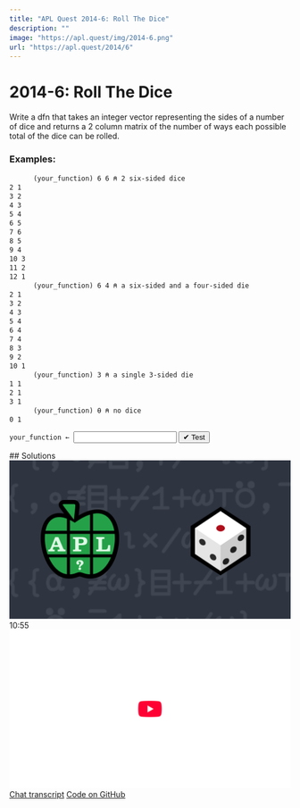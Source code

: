 ```yaml
---
title: "APL Quest 2014-6: Roll The Dice"
description: ""
image: "https://apl.quest/img/2014-6.png"
url: "https://apl.quest/2014/6"
---
```


# <span class=s>2014-</span>6: Roll The Dice

Write a dfn that takes an integer vector representing the sides of a number of dice and returns a 2 column
matrix of the number of ways each possible total of the dice can be rolled.

### Examples:

```APL
      (your_function) 6 6 ⍝ 2 six-sided dice
2 1
3 2
4 3
5 4
6 5
7 6
8 5
9 4
10 3
11 2
12 1
      (your_function) 6 4 ⍝ a six-sided and a four-sided die
2 1
3 2
4 3
5 4
6 4
7 4
8 3
9 2
10 1
      (your_function) 3 ⍝ a single 3-sided die
1 1
2 1
3 1
      (your_function) ⍬ ⍝ no dice
0 1
```
<div class="pdiv">
  <code onclick="p_Input.focus()">your_function ← </code><input id="p_Input" autocomplete="off" spellcheck="false" oninput="this.parentElement.querySelector`button`.disabled=false;localStorage.setItem(window.location.pathname,this.value)" onkeypress="subm(event)">
  <button onclick="alert$.next`Testing…`;submitSolution`p`" class="md-button md-button--primary">&#x2714; Test</button>
</div>
<p id="p_Output"></p>
## Solutions
<div onclick="play(this)" title="Video on YouTube" class="yt">
<img class="md-header--shadow" alt="Video Thumbnail" src="../../img/2014-6.png">
<time>10:55</time>
<img alt="YouTube" src="../../img/yt-big.png">
</div>
<a href="https://chat.stackexchange.com/transcript/52405?m=61177683#61177683" target="_blank" class="md-button md-button--primary">Chat transcript</a>
<a href="https://github.com/abrudz/apl_quest/blob/main/2014/6.apl" target="_blank" class="md-button md-button--primary right">Code on GitHub</a>

<script>
    testCases={"a":["5 5","6 6","5 1 1","2 2 2","3 3 3 3","1 1 1","?6 6 6 6"],"b":["5 5 5 5 5","(?5)⍴3","(?5)⍴?5","?5⍴5","?(2+?4)⍴5","1","10⍴1","3+?3","⍬","16⍴2"],"f":"{,∘≢⌸+⌿1+(,⍵)⊤¯1+⍳×/⍵}"}
    p_Input.value=localStorage.getItem(window.location.pathname)
    play=e=>e.outerHTML=`<iframe class="md-header--shadow" src="https://www.youtube.com/embed/HwEmjnPpMqY?list=PLYKQVqyrAEj9wDIUyLDGtDAFTKY38BUMN&autoplay=1" title="<span class=s>2014-</span>6: Roll The Dice (APL Quest 2014-6)" frameborder="0" allow="accelerometer; autoplay; clipboard-write; encrypted-media; gyroscope; picture-in-picture; web-share" referrerpolicy="strict-origin-when-cross-origin" allowfullscreen></iframe>`
</script>
